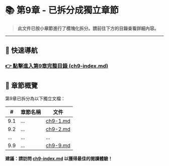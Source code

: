 # 📚 第9章 - 已拆分成獨立章節

> **此文件已按小章節進行了模塊化拆分。請前往下方的目錄查看詳細內容。**

---

## 🔗 快速導航

### **[👉 點擊進入第9章完整目錄 (ch9-index.md)](ch9/ch9-index.md)**

## 📖 章節概覽

第9章已拆分為以下獨立文檔：

| # | 章節名稱 | 文件 |
|---|---------|------|
| 9.1 | ... | [ch9-1.md](ch9/ch9-1.md) |
| 9.2 | ... | [ch9-2.md](ch9/ch9-2.md) |
| ... | ... | ... |
| 9.9 | ... | [ch9-9.md](ch9/ch9-9.md) |

**建議：請訪問 [ch9-index.md](ch9/ch9-index.md) 以獲得最佳的閱讀體驗！**
